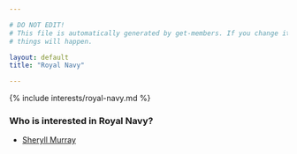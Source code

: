 ```yaml
---

# DO NOT EDIT!
# This file is automatically generated by get-members. If you change it, bad
# things will happen.

layout: default
title: "Royal Navy"

---
```


{% include interests/royal-navy.md %}

### Who is interested in Royal Navy?


* [Sheryll Murray](/members/sheryll-murray.html)
